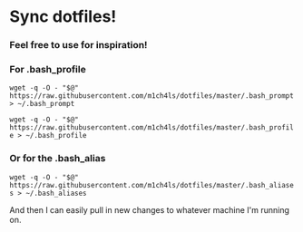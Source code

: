# Sync dotfiles!
### Feel free to use for inspiration!

### For .bash_profile

`wget -q -O - "$@" https://raw.githubusercontent.com/m1ch4ls/dotfiles/master/.bash_prompt > ~/.bash_prompt`

`wget -q -O - "$@" https://raw.githubusercontent.com/m1ch4ls/dotfiles/master/.bash_profile > ~/.bash_profile`

### Or for the .bash_alias

`wget -q -O - "$@" https://raw.githubusercontent.com/m1ch4ls/dotfiles/master/.bash_aliases > ~/.bash_aliases`

And then I can easily pull in new changes to whatever machine I'm running on.